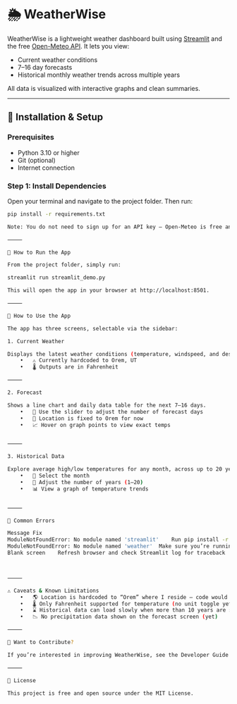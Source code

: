 # 🌦 WeatherWise

WeatherWise is a lightweight weather dashboard built using [Streamlit](https://streamlit.io) and the free [Open-Meteo API](https://open-meteo.com/). It lets you view:

- Current weather conditions
- 7–16 day forecasts
- Historical monthly weather trends across multiple years

All data is visualized with interactive graphs and clean summaries.

---

## 🔧 Installation & Setup

### Prerequisites

- Python 3.10 or higher
- Git (optional)
- Internet connection

### Step 1: Install Dependencies

Open your terminal and navigate to the project folder. Then run:

```bash
pip install -r requirements.txt

Note: You do not need to sign up for an API key — Open-Meteo is free and keyless!

⸻

🚀 How to Run the App

From the project folder, simply run:

streamlit run streamlit_demo.py

This will open the app in your browser at http://localhost:8501.

⸻

🧭 How to Use the App

The app has three screens, selectable via the sidebar:

1. Current Weather

Displays the latest weather conditions (temperature, windspeed, and description) for a default location.
	•	⚠️ Currently hardcoded to Orem, UT
	•	🌡 Outputs are in Fahrenheit

⸻

2. Forecast

Shows a line chart and daily data table for the next 7–16 days.
	•	📅 Use the slider to adjust the number of forecast days
	•	🧭 Location is fixed to Orem for now
	•	📈 Hover on graph points to view exact temps


⸻

3. Historical Data

Explore average high/low temperatures for any month, across up to 20 years of data.
	•	📆 Select the month
	•	🔢 Adjust the number of years (1–20)
	•	📊 View a graph of temperature trends


⸻

🧩 Common Errors

Message	Fix
ModuleNotFoundError: No module named 'streamlit'	Run pip install -r requirements.txt
ModuleNotFoundError: No module named 'weather'	Make sure you’re running streamlit_demo.py from the root folder
Blank screen	Refresh browser and check Streamlit log for traceback



⸻

⚠️ Caveats & Known Limitations
	•	🌎 Location is hardcoded to “Orem” where I reside — code would need to be updated if this was deployed
	•	🌡 Only Fahrenheit supported for temperature (no unit toggle yet)
	•	⌛ Historical data can load slowly when more than 10 years are selected
	•	📉 No precipitation data shown on the forecast screen (yet)

⸻

🤝 Want to Contribute?

If you’re interested in improving WeatherWise, see the Developer Guide for an overview of the code structure and suggestions for future enhancements.

⸻

📄 License

This project is free and open source under the MIT License.

